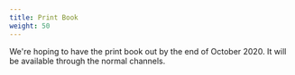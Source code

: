 ```yaml
---
title: Print Book
weight: 50
---
```


We're hoping to have the print book out by the end of October 2020. It will be
available through the normal channels.
